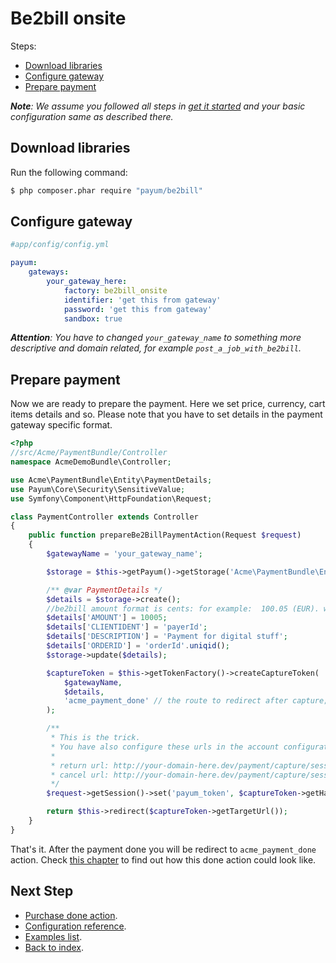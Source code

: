 # Be2bill onsite

Steps:

* [Download libraries](#download-libraries)
* [Configure gateway](#configure-context)
* [Prepare payment](#prepare-payment)

_**Note**: We assume you followed all steps in [get it started](https://github.com/Payum/PayumBundle/blob/master/Resources/doc/get_it_started.md) and your basic configuration same as described there._

## Download libraries

Run the following command:

```bash
$ php composer.phar require "payum/be2bill"
```

## Configure gateway

```yaml
#app/config/config.yml

payum:
    gateways:
        your_gateway_here:
            factory: be2bill_onsite
            identifier: 'get this from gateway'
            password: 'get this from gateway'
            sandbox: true
```

_**Attention**: You have to changed `your_gateway_name` to something more descriptive and domain related, for example `post_a_job_with_be2bill`._

## Prepare payment

Now we are ready to prepare the payment. Here we set price, currency, cart items details and so.
Please note that you have to set details in the payment gateway specific format.

```php
<?php
//src/Acme/PaymentBundle/Controller
namespace AcmeDemoBundle\Controller;

use Acme\PaymentBundle\Entity\PaymentDetails;
use Payum\Core\Security\SensitiveValue;
use Symfony\Component\HttpFoundation\Request;

class PaymentController extends Controller
{
    public function prepareBe2BillPaymentAction(Request $request)
    {
        $gatewayName = 'your_gateway_name';

        $storage = $this->getPayum()->getStorage('Acme\PaymentBundle\Entity\PaymentDetails');

        /** @var PaymentDetails */
        $details = $storage->create();
        //be2bill amount format is cents: for example:  100.05 (EUR). will be 10005.
        $details['AMOUNT'] = 10005;
        $details['CLIENTIDENT'] = 'payerId';
        $details['DESCRIPTION'] = 'Payment for digital stuff';
        $details['ORDERID'] = 'orderId'.uniqid();
        $storage->update($details);

        $captureToken = $this->getTokenFactory()->createCaptureToken(
            $gatewayName,
            $details,
            'acme_payment_done' // the route to redirect after capture;
        );

        /**
         * This is the trick.
         * You have also configure these urls in the account configuration section on be2bill site:
         *
         * return url: http://your-domain-here.dev/payment/capture/session-token
         * cancel url: http://your-domain-here.dev/payment/capture/session-token
         */
        $request->getSession()->set('payum_token', $captureToken->getHash());

        return $this->redirect($captureToken->getTargetUrl());
    }
}
```

That's it. After the payment done you will be redirect to `acme_payment_done` action.
Check [this chapter](https://github.com/Payum/PayumBundle/blob/master/Resources/doc/purchase_done_action.md) to find out how this done action could look like.

## Next Step

* [Purchase done action](https://github.com/Payum/PayumBundle/blob/master/Resources/doc/purchase_done_action.md).
* [Configuration reference](https://github.com/Payum/PayumBundle/blob/master/Resources/doc/configuration_reference.md).
* [Examples list](https://github.com/Payum/PayumBundle/blob/master/Resources/doc/custom_purchase_examples.md).
* [Back to index](https://github.com/Payum/PayumBundle/blob/master/Resources/doc/index.md).